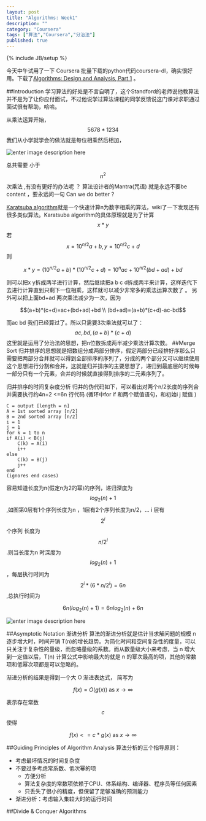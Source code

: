 ```yaml
---
layout: post
title: "Algorithms: Week1"
description: ""
category: "Coursera"
tags: ["算法","Coursera","分治法"]
published: true
---
```

{% include JB/setup %}


今天中午试用了一下 Coursera 批量下载的python代码coursera-dl，确实很好用。下载了[Algorithms: Design and Analysis, Part 1][1] 。



##Introduction
学习算法的好处是不言自明了，这个Standford的老师说他教算法并不是为了让你应付面试，不过他说学过算法课程的同学反馈说这门课对求职通过面试很有帮助，哈哈。

从乘法运算开始，$$5678*1234$$ 我们从小学就学会的做法就是每位相乘然后相加，

![enter image description here][2] 

总共需要 小于 $$n^2$$次乘法 ,有没有更好的办法呢 ？ 算法设计者的Mantra(咒语) 就是永远不要be content ，要永远问一句 Can we do better ?

[Karatsuba algorithm][3]就是一个快速计算n为数字相乘的算法，wiki了一下发现还有很多类似算法。Karatsuba algorithm的具体原理就是为了计算$$x*y $$ 若$$x=10^{n/2}a+b ,y=10^{n/2}c+d$$则 

$$x*y=(10^{n/2}a+b)*(10^{n/2}c+d)=10^{n}ac+10^{n/2}(bd+ad)+bd $$

则可以把x y拆成两半进行计算，然后继续把a b c  d拆成两半来计算，这样迭代下去进行计算直到只剩下一位相乘，这样就可以减少非常多的乘法运算次数了 。 另外可以把上面bd+ad 两次乘法减少为一次，因为 

$$(a+b)*(c+d)=ac+(bd+ad)+bd \\ (bd+ad)=(a+b)*(c+d)-ac-bd$$ 

而ac bd 我们已经算过了。所以只需要3次乘法就可以了：$$ac, bd, (a+b)*(c+d)$$ 
这里就是运用了分治法的思想，把n位数拆成两半减少乘法计算次数。
##Merge Sort
归并排序的思想就是把数组分成两部分排序，假定两部分已经排好序那么只需要把两部分合并就可以得到全部排序的序列了，分成的两个部分又可以继续使用这个思想进行分割和合并，这就是归并排序的主要思想了，递归到最底层的时候每一部分只有一个元素，合并的时候就直接得到排序的二元素序列了。

归并排序的时间复杂度分析 
归并的伪代码如下，可以看出对两个n/2长度的序列合并需要执行约4n+2 <=6n 行代码 (循环中for if 和两个赋值语句，和初始i j 赋值 )

    C = output [length = n]
    A = 1st sorted array [n/2]
    B = 2nd sorted array [n/2]
    i = 1
    j = 1
    for k = 1 to n
	if A(i) < B(j)
		C(k) = A(i)
		i++
	else 
		C(k) = B(j)
		j++
    end
    (ignores end cases)

容易知道长度为n(假定n为2的幂)的序列，递归深度为$$log_2(n)+1$$ ,如图第0层有1个序列长度为n ，1层有2个序列长度为n/2，... i 层有 $$2^i$$个序列 长度为 $$n/2^i$$ .则当长度为n 时深度为  $$log_2(n)+1$$ ，每层执行时间为  $$2^i*(6*n/2^i)=6n$$ ,总执行时间为

$$6n(log_2(n)+1)=6nlog_2(n)+6n$$

![enter image description here][4]



##Asymptotic Notation
渐进分析
算法的渐进分析就是估计当求解问题的规模 n 逐步增大时，时间开销 T(n)的增长趋势。为简化时间和空间复杂性的度量，可以只关注于复杂性的量级，而忽略量级的系数。而从数量级大小来考虑，当 n 增大到一定值以后，T(n) 计算公式中影响最大的就是 n 的幂次最高的项，其他的常数项和低幂次项都是可以忽略的。

渐进分析的结果是得到一个大 O 渐进表达式， 简写为


$$f(x)=O(g(x))\text{ as }x\to\infty $$ 

表示存在常数$$c$$ 使得

$$f(x)<=c* g(x)\text{  as }x\to\infty $$

 
##Guiding Principles of Algorithm Analysis
算法分析的三个指导原则：

 - 考虑最坏情况的时间复杂度
 - 不要过多考虑常系数、低次幂的项
     - 方便分析
     - 算法复杂度的常数项依赖于CPU、体系结构、编译器、程序员等任何因素
     - 只丢失了很小的精度，但保留了足够准确的预测能力
 - 渐进分析：考虑输入集较大时的运行时间



##Divide & Conquer Algorithms



  [1]: https://www.coursera.org/course/algo
  [2]: https://lh4.googleusercontent.com/-JqcjmJVWkLU/U0_h5AFfnYI/AAAAAAAAAqE/OdgL7QqtgEU/s450/G%257B%2524%255D78R1Y3T7HMH%2525U0%25287F5P.jpg
  [3]: http://en.wikipedia.org/wiki/Karatsuba_algorithm
  [4]: https://lh5.googleusercontent.com/-UGNKkRvdrEQ/U0_yI8tQ1yI/AAAAAAAAAqw/fAkapMQcQBE/w624-h324-no/merge.png